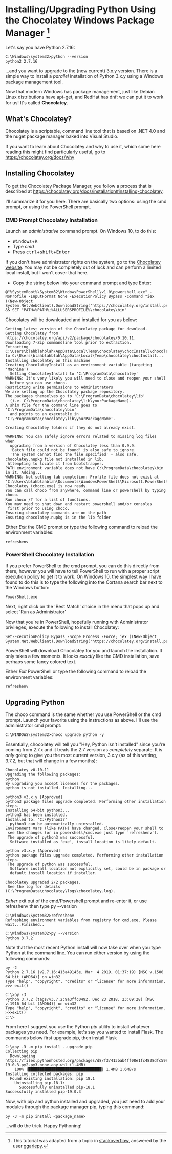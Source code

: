 # Installing/Upgrading Python Using the Chocolatey Windows Package Manager [^*]

Let's say you have Python 2.7.16:

```shell
C:\Windows\system32>python --version
python2 2.7.16
```

...and you want to upgrade to the (now current) 3.x.y version.  There is a simple way to install a *parallel* installation of Python 3.x.y using a Windows package management tool.

Now that modern Windows has package management, just like Debian Linux distributions have apt-get, and RedHat has dnf: we can put it to work for us!  It's called **Chocolatey**.

## What's Chocolatey?
Chocolatey is a scriptable, command line tool that is based on .NET 4.0 and the nuget package manager baked into Visual Studio.  

If you want to learn about Chocolatey and why to use it, which some here reading this might find particularly useful, go to https://chocolatey.org/docs/why

## Installing Chocolatey

To get the Chocolatey Package Manager, you follow a process that is described at https://chocolatey.org/docs/installation#installing-chocolatey, 

I'll summarize it for you here.  There are basically two options: using the cmd prompt, or using the PowerShell prompt.  

### CMD Prompt Chocolatey Installation

Launch an *administrative* command prompt.  On Windows 10, to do this:

 - <kbd>Windows</kbd>+<kbd>R</kbd>
 - Type *cmd*
 - Press <kbd>ctrl</kbd>+<kbd>shift</kbd>+<kbd>Enter</kbd> 

If you don't have administrator rights on the system, go to the [Chocolatey website][1].  You may not be completely out of luck and can perform a limited local install, but I won't cover that here.

 - Copy the string below into your command prompt and type Enter:

```shell
@"%SystemRoot%\System32\WindowsPowerShell\v1.0\powershell.exe" -NoProfile -InputFormat None -ExecutionPolicy Bypass -Command "iex ((New-Object System.Net.WebClient).DownloadString('https://chocolatey.org/install.ps1'))" && SET "PATH=%PATH%;%ALLUSERSPROFILE%\chocolatey\bin"
```

Chocolatey will be downloaded and installed for you as below:

```shell
Getting latest version of the Chocolatey package for download.
Getting Chocolatey from https://chocolatey.org/api/v2/package/chocolatey/0.10.11.
Downloading 7-Zip commandline tool prior to extraction.
Extracting C:\Users\blahblahblah\AppData\Local\Temp\chocolatey\chocInstall\chocolatey.zip to C:\Users\blahblahblah\AppData\Local\Temp\chocolatey\chocInstall...
Installing chocolatey on this machine
Creating ChocolateyInstall as an environment variable (targeting 'Machine')
  Setting ChocolateyInstall to 'C:\ProgramData\chocolatey'
WARNING: It's very likely you will need to close and reopen your shell
  before you can use choco.
Restricting write permissions to Administrators
We are setting up the Chocolatey package repository.
The packages themselves go to 'C:\ProgramData\chocolatey\lib'
  (i.e. C:\ProgramData\chocolatey\lib\yourPackageName).
A shim file for the command line goes to 'C:\ProgramData\chocolatey\bin'
  and points to an executable in 'C:\ProgramData\chocolatey\lib\yourPackageName'.

Creating Chocolatey folders if they do not already exist.

WARNING: You can safely ignore errors related to missing log files when
  upgrading from a version of Chocolatey less than 0.9.9.
  'Batch file could not be found' is also safe to ignore.
  'The system cannot find the file specified' - also safe.
chocolatey.nupkg file not installed in lib.
 Attempting to locate it from bootstrapper.
PATH environment variable does not have C:\ProgramData\chocolatey\bin in it. Adding...
WARNING: Not setting tab completion: Profile file does not exist at 'C:\Users\blahblahblah\Documents\WindowsPowerShell\Microsoft.PowerShell_profile.ps1'.
Chocolatey (choco.exe) is now ready.
You can call choco from anywhere, command line or powershell by typing choco.
Run choco /? for a list of functions.
You may need to shut down and restart powershell and/or consoles
 first prior to using choco.
Ensuring chocolatey commands are on the path
Ensuring chocolatey.nupkg is in the lib folder
```

Either *Exit* the CMD prompt or type the following command to reload the environment variables:

```shell
refreshenv
``` 


### PowerShell Chocolatey Installation
If you prefer PowerShell to the cmd prompt, you can do this directly from there, however you will have to tell PowerShell to run with a proper script execution policy to get it to work.  On Windows 10, the simplest way I have found to do this is to type the following into the Cortana search bar next to the Windows button:

```
PowerShell.exe
```
Next, right click on the 'Best Match' choice in the menu that pops up and select 'Run as Administrator'

Now that you're in PowerShell, hopefully running with Administrator privileges, execute the following to install Chocolatey:

```shell
Set-ExecutionPolicy Bypass -Scope Process -Force; iex ((New-Object System.Net.WebClient).DownloadString('https://chocolatey.org/install.ps1'))
```

PowerShell will download Chocolatey for you and launch the installation.  It only takes a few moments.  It looks *exactly* like the CMD installation, save perhaps some fancy colored text.

Either *Exit* PowerShell or type the following command to reload the environment variables:

```shell
refreshenv
``` 

## Upgrading Python

The choco command is the same whether you use PowerShell or the cmd prompt.  Launch your favorite using the instructions as above.  I'll use the administrator cmd prompt:

```shell
C:\WINDOWS\system32>choco upgrade python -y
```

Essentially, chocolatey will tell you "Hey, Python isn't installed" since you're coming from 2.7.x and it treats the 2.7 version as *completely* separate. It is *only* going to give you the most current version, 3.x.y (as of this writing, 3.7.2, but that will change in a few months):

```shell
Chocolatey v0.10.11
Upgrading the following packages:
python
By upgrading you accept licenses for the packages.
python is not installed. Installing...

python3 v3.x.y [Approved]
python3 package files upgrade completed. Performing other installation steps.
Installing 64-bit python3...
python3 has been installed.
Installed to: 'C:\Python37' 
  python3 can be automatically uninstalled.
Environment Vars (like PATH) have changed. Close/reopen your shell to
 see the changes (or in powershell/cmd.exe just type `refreshenv`).
 The upgrade of python3 was successful.
  Software installed as 'exe', install location is likely default.

python v3.x.y [Approved]
python package files upgrade completed. Performing other installation steps.
 The upgrade of python was successful.
  Software install location not explicitly set, could be in package or
  default install location if installer.

Chocolatey upgraded 2/2 packages.
 See the log for details (C:\ProgramData\chocolatey\logs\chocolatey.log).
```

*Either* exit out of the cmd/Powershell prompt and re-enter it, or use refreshenv then type py --version

```shell
C:\Windows\System32>refreshenv
Refreshing environment variables from registry for cmd.exe. Please wait...Finished..

C:\Windows\system32>py --version
Python 3.7.2

```
Note that the most recent Python install will now take over when you type Python at the command line.  You can run either version by using the following commands:

```shell
py -2
Python 2.7.16 (v2.7.16:413a49145e, Mar  4 2019, 01:37:19) [MSC v.1500 64 bit (AMD64)] on win32
Type "help", "copyright", "credits" or "license" for more information.
>>> exit()

C:\>py -3
Python 3.7.2 (tags/v3.7.2:9a3ffc0492, Dec 23 2018, 23:09:28) [MSC v.1916 64 bit (AMD64)] on win32
Type "help", "copyright", "credits" or "license" for more information.
>>>exit()
C:\>
```

From here I suggest you use the Python *pip* utility to install whatever packages you need.  For example, let's say you wanted to install Flask.  The commands below first upgrade pip, then install Flask

```shell
C:\>py -3 -m pip install --upgrade pip
Collecting pip
  Downloading https://files.pythonhosted.org/packages/d8/f3/413bab4ff08e1fc4828dfc59996d721917df8e8583ea85385d51125dceff/pip-19.0.3-py2.py3-none-any.whl (1.4MB)
    100% |████████████████████████████████| 1.4MB 1.6MB/s
Installing collected packages: pip
  Found existing installation: pip 18.1
    Uninstalling pip-18.1:
      Successfully uninstalled pip-18.1
Successfully installed pip-19.0.3
```

Now, with pip and python installed and upgraded, you just need to add your modules through the package manager pip, typing this command:

```shell
py -3 -m pip install <package_name>
```

...will do the trick.  Happy Pythoning!


[1]: https://chocolatey.org/docs/installation#installing-chocolatey

[^*]: This tutorial was adapted from a topic in [stackoverflow](https://stackoverflow.com/questions/45137395/how-do-i-upgrade-the-python-installation-in-windows-10), answered by the user [ggariepy](https://stackoverflow.com/users/2654459/ggariepy).